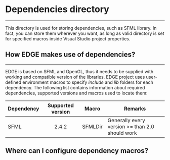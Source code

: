 # Dependencies directory
---
This directory is used for storing dependencies, such as SFML library.
In fact, you can store them wherever you want, as long as valid directory is set for specified macros inside Visual Studio project properties.
## How EDGE makes use of dependencies?
---
EDGE is based on SFML and OpenGL, thus it needs to be supplied with working and compatible version of the libraries.
EDGE project uses user-defined environment macros to specify *include* and *lib* folders for each dependency.
The following list contains information about required dependencies, supported versions and macros used to locate them:

|Dependency              |Supported version   |Macro     |Remarks                                        |
|------------------------|:------------------:|----------|-----------------------------------------------|
|SFML                    |2.4.2               |SFMLDir   |Generally every version >= than 2.0 should work|  

## Where can I configure dependency macros?


